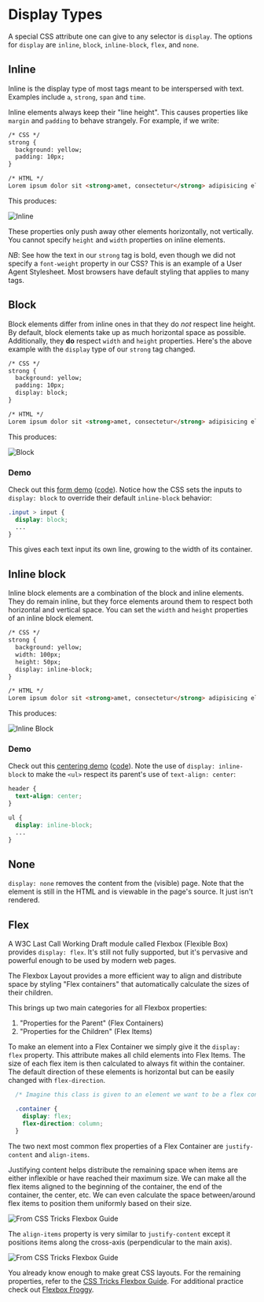 # Display Types

A special CSS attribute one can give to any selector is `display`. The
options for `display` are `inline`, `block`, `inline-block`, `flex`, and
`none`.

## Inline

Inline is the display type of most tags meant to be
interspersed with text. Examples include `a`, `strong`, `span` and
`time`.

Inline elements always keep their "line height". This causes
properties like `margin` and `padding` to behave strangely. For
example, if we write:

```html
/* CSS */
strong {
  background: yellow;
  padding: 10px;
}

/* HTML */
Lorem ipsum dolor sit <strong>amet, consectetur</strong> adipisicing elit, sed do eiusmod tempor incididunt...
```

This produces:

![Inline](./images/inline-padding.png?raw=true)

These properties only push away other elements
horizontally, not vertically. You cannot specify `height` and `width`
properties on inline elements.

_NB_: See how the text in our `strong` tag is bold, even though we did
not specify a `font-weight` property in our CSS? This is an example of
a User Agent Stylesheet. Most browsers have default styling that
applies to many tags.

## Block

Block elements differ from inline ones in that they do _not_
respect line height. By default, block elements take up as much
horizontal space as possible. Additionally, they **do** respect
`width` and `height` properties. Here's the above example with the `display` type of our `strong` tag changed.

```html
/* CSS */
strong {
  background: yellow;
  padding: 10px;
  display: block;
}

/* HTML */
Lorem ipsum dolor sit <strong>amet, consectetur</strong> adipisicing elit, sed do eiusmod tempor incididunt...
```

This produces:

![Block](./images/block-padding.png?raw=true)

### Demo

Check out this [form demo][form_demo] ([code][form_demo_code]). Notice how the
CSS sets the inputs to `display: block` to override their default `inline-block`
behavior:

```css
.input > input {
  display: block;
  ...
}
```

This gives each text input its own line, growing to the width of its container.

[form_demo]: http://appacademy.github.io/css-demos/form.html
[form_demo_code]: https://github.com/appacademy/css-demos/blob/gh-pages/form.html

## Inline block

Inline block elements are a combination of the block and inline
elements. They do remain inline, but they force elements
around them to respect both horizontal and vertical space. You can set
the `width` and `height` properties of an inline block element.

```html
/* CSS */
strong {
  background: yellow;
  width: 100px;
  height: 50px;
  display: inline-block;
}

/* HTML */
Lorem ipsum dolor sit <strong>amet, consectetur</strong> adipisicing elit, sed do eiusmod tempor incididunt...
```

This produces:

![Inline Block](./images/inline-block.png?raw=true)

### Demo

Check out this [centering demo][center_demo] ([code][center_demo_code]). Note
the use of `display: inline-block` to make the `<ul>` respect its parent's
use of `text-align: center`:

```css
header {
  text-align: center;
}

ul {
  display: inline-block;
  ...
}
```

[center_demo]: http://appacademy.github.io/css-demos/center.html
[center_demo_code]: https://github.com/appacademy/css-demos/blob/gh-pages/center.html

## None

`display: none` removes the content from the (visible) page.
Note that the element is still in the HTML and is viewable in the page's source. It just isn't rendered.


## Flex

A W3C Last Call Working Draft module called Flexbox (Flexible Box) provides `display: flex`. It's still not fully supported, but it's pervasive and powerful enough to be used by modern web pages.

The Flexbox Layout provides a more efficient way to align and distribute space by styling "Flex containers" that automatically calculate the sizes of their children.

This brings up two main categories for all Flexbox properties:
  1. "Properties for the Parent" (Flex Containers)
  2. "Properties for the Children" (Flex Items)

To make an element into a Flex Container we simply give it the `display: flex` property. This attribute makes all child elements into Flex Items. The size of each flex item is then calculated to always fit within the container. The default direction of these elements is horizontal but can be easily changed with `flex-direction`.

```css
  /* Imagine this class is given to an element we want to be a flex container */

  .container {
    display: flex;
    flex-direction: column;
  }
```

The two next most common flex properties of a Flex Container are `justify-content` and `align-items`.

Justifying content helps distribute the remaining space when items are either inflexible or have reached their maximum size. We can make all the flex items aligned to the beginning of the container, the end of the container, the center, etc. We can even calculate the space between/around flex items to position them uniformly based on their size.

![From CSS Tricks Flexbox Guide](https://css-tricks.com/wp-content/uploads/2013/04/justify-content.svg)

The `align-items` property is very similar to `justify-content` except it positions items along the cross-axis (perpendicular to the main axis).

![From CSS Tricks Flexbox Guide](https://css-tricks.com/wp-content/uploads/2014/05/align-items.svg)

You already know enough to make great CSS layouts. For the remaining properties, refer to the [CSS Tricks Flexbox Guide](https://css-tricks.com/snippets/css/a-guide-to-flexbox/).  For additional practice check out [Flexbox Froggy](http://flexboxfroggy.com/).
